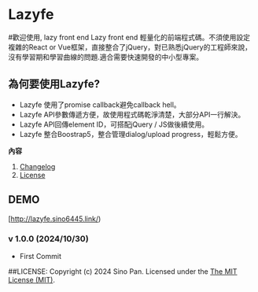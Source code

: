 # Lazyfe

#歡迎使用, lazy front end
Lazy front end 輕量化的前端程式碼。不須使用設定複雜的React or Vue框架，直接整合了jQuery，對已熟悉jQuery的工程師來說，沒有學習期和學習曲線的問題.適合需要快速開發的中小型專案。

## 為何要使用Lazyfe? ##
* Lazyfe 使用了promise callback避免callback hell。
* Lazyfe API參數傳遞方便，故使用程式碼乾淨清楚，大部分API一行解決。
* Lazyfe API回傳element ID，可搭配jQuery / JS做後續使用。
* Lazyfe 整合Boostrap5，整合管理dialog/upload progress，輕鬆方便。

**內容**<br>
1. [Changelog](https://github.com/sino6445/lazyfe#changelog)<br>
2. [License](https://github.com/sino6445/lazyfe#license)<br>

## DEMO ##
[http://lazyfe.sino6445.link/)

### v 1.0.0 (2024/10/30) ###
* First Commit

##LICENSE: 
Copyright (c) 2024 Sino Pan. Licensed under the [The MIT License (MIT)](http://opensource.org/licenses/MIT).

